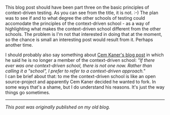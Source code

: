 <!--
.. title: The Seven Basic Principles of the Context-Driven School - part not-three
.. slug: the-seven-basic-principles-of-the-context-driven-school-part-not-three
.. date: 2012-03-30 16:26:26 UTC+02:00
.. tags: context-driven testing, software testing
.. category: philosophy of testing
.. link: 
.. description:
.. type: text
-->

This blog post should have been part three on the basic principles of context-driven testing. As you can see from the title, it is not. :-) The plan was to see if and to what degree the other schools of testing could accomodate the principles of the context-driven school - as a way of highlighting what makes the context-driven school different from the other schools. The problem is I'm not that interested in doing that at the moment, so the chance is small an interesting post would result from it. Perhaps another time.

<!-- TEASER_END -->

I should probably also say something about [Cem Kaner's blog post](http://context-driven-testing.com/?p=23) in which he said he is no longer a member of the context-driven school: *"If there ever was one context-driven school, there is not one now. Rather than calling it a "school", I prefer to refer to a context-driven approach."*  
I can be brief about that: to me the context-driven school is like an open source-project and apparently Cem Kaner decided he wanted to fork. In some ways that's a shame, but I do understand his reasons. It's just the way things go sometimes.

---

*This post was originally published on my old blog.*
